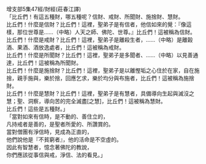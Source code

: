 增支部5集47經/財經(莊春江譯)  
「比丘們！有這五種財，哪五種呢？信財、戒財、所聞財、施捨財、慧財。  
比丘們！什麼是信財？比丘們！這裡，聖弟子是有信者，他信如來的覺：『像這樣，那位世尊是……（中略）人天之師、佛陀、世尊。』比丘們！這被稱為信財。  
比丘們！什麼是戒財？比丘們！這裡，聖弟子是離殺生者，……（中略）是離榖酒、果酒、酒放逸處者，比丘們！這被稱為戒財。  
比丘們！什麼是所聞財？比丘們！這裡，聖弟子是多聞者、……（中略）以見善通達，比丘們！這被稱為所聞財。  
比丘們！什麼是施捨財？比丘們！這裡，聖弟子是以離慳垢之心住於在家，自在施捨，親手施與，樂於捨，回應乞求，樂於均分與布施者，比丘們！這被稱為施捨財。  
比丘們！什麼是慧財？比丘們！這裡，聖弟子是有慧者，具備導向生起與滅沒之慧；聖、洞察，導向苦的完全滅盡[之慧]，比丘們！這被稱為慧財。  
比丘們！這些是五種財。」  
「當對如來有信時，是不動的、善住立的，  
凡持戒者是善的，是聖者所愛的、所讚賞的。  
當對僧團有淨信時，見成為正直的，  
他們說他是『不貧窮者』，他的活命是不空虛的。  
因此有智慧者，憶念著佛陀的教說，  
你們應該從事信與戒，淨信、法的看見。」  
  
  
